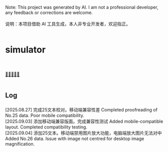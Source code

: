 Note: This project was generated by AI. I am not a professional developer, any feedback or corrections are welcome. <br /><br />
说明：本项目借助 AI 工具生成，本人非专业开发者，欢迎指正。<br /><br />

# simulator
<br /><br />
[🚌🚌🚌🚌🚌](https://melon0221.github.io/simulator/)<br /><br />


## Log <br />
### 
[2025.08.27] 完成25文本校对。移动端兼容性差 Completed proofreading of No.25 data. Poor mobile compatibility. <br />
[2025.09.03] 添加移动端兼容版面。完成兼容性测试 Added mobile-compatible layout. Completed compatibility testing. <br />
[2025.09.04] 添加25文本。移动端禁用图片放大功能，电脑端放大图片无法对中 Added No.26 data. Issue with image not centred for desktop image magnification. <br />

